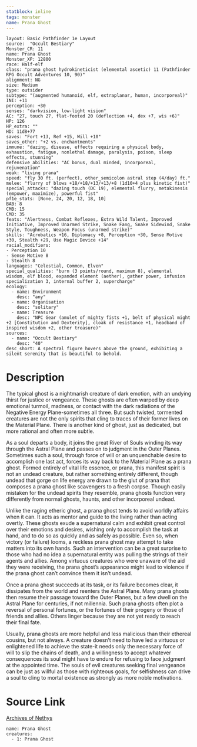 ```yaml
---
statblock: inline
tags: monster
name: Prana Ghost
---
```

```statblock
layout: Basic Pathfinder 1e Layout
source:  "Occult Bestiary"
Monster_CR: 11
name: Prana Ghost
Monster_XP: 12800
race: Half-elf
class: "prana ghost hydrokineticist (elemental ascetic) 11 (Pathfinder RPG Occult Adventures 10, 90)"
alignment: NG
size: Medium
type: outsider
subtype: "(augmented humanoid, elf, extraplanar, human, incorporeal)"
INI: +11
perception: +30
senses: "darkvision, low-light vision"
AC: "27, touch 27, flat-footed 20 (deflection +4, dex +7, wis +6)"
HP: 126
HP_extra: ""
HD: 11d8+77
saves: "Fort +13, Ref +15, Will +10"
saves_other: "+2 vs. enchantments"
immune: "dazing, disease, effects requiring a physical body, exhaustion, fatigue, nonlethal damage, paralysis, poison, sleep effects, stunning"
defensive_abilities: "AC bonus, dual minded, incorporeal, rejuvenation"
weak: "living prana"
speed: "fly 30 ft. (perfect), other_semicolon astral step (4/day) ft."
melee: "flurry of blows +18/+18/+13/+13/+8 (1d10+4 plus kinetic fist)"
special_attacks: "dazing touch (DC 19), elemental flurry, metakinesis (empower, maximize), powerful fist"
pf1e_stats: [None, 24, 20, 12, 18, 10]
BAB: 8
CMB: 15
CMD: 35
feats: "Alertness, Combat Reflexes, Extra Wild Talent, Improved Initiative, Improved Unarmed Strike, Snake Fang, Snake Sidewind, Snake Style, Toughness, Weapon Focus (unarmed strike)"
skills: "Acrobatics +16, Diplomacy +8, Perception +30, Sense Motive +30, Stealth +29, Use Magic Device +14"
racial_modifiers:
- Perception 10
- Sense Motive 8
- Stealth 8
languages: "Celestial, Common, Elven"
special_qualities: "burn (3 points/round, maximum 8), elemental wisdom, elf blood, expanded element (aether), gather power, infusion specialization 3, internal buffer 2, supercharge"
ecology:
  - name: Environment
    desc: "any"
  - name: Organisation
    desc: "solitary"
  - name: Treasure
    desc: "NPC Gear (amulet of mighty fists +1, belt of physical might +2 [Constitution and Dexterity], cloak of resistance +1, headband of inspired wisdom +2, other treasure)"
sources:
  - name: "Occult Bestiary"
    desc: "40"
desc_short: A spectral figure hovers above the ground, exhibiting a silent serenity that is beautiful to behold.
```
# Description
The typical ghost is a nightmarish creature of dark emotion, with an undying thirst for justice or vengeance. These ghosts are often warped by deep emotional turmoil, madness, or contact with the dark radiations of the Negative Energy Plane-sometimes all three. But such twisted, tormented creatures are not the only spirits that cling to traces of their former lives on the Material Plane. There is another kind of ghost, just as dedicated, but more rational and often more subtle.

As a soul departs a body, it joins the great River of Souls winding its way through the Astral Plane and passes on to judgment in the Outer Planes. Sometimes such a soul, through force of will or an unquenchable desire to accomplish one last act, forces its way back to the Material Plane as a prana ghost. Formed entirely of vital life essence, or prana, this manifest spirit is not an undead creature, but rather something entirely different, though undead that gorge on life energy are drawn to the glut of prana that composes a prana ghost like scavengers to a fresh corpse. Though easily mistaken for the undead spirits they resemble, prana ghosts function very differently from normal ghosts, haunts, and other incorporeal undead.

Unlike the raging etheric ghost, a prana ghost tends to avoid worldly affairs when it can. It acts as mentor and guide to the living rather than acting overtly. These ghosts exude a supernatural calm and exhibit great control over their emotions and desires, wishing only to accomplish the task at hand, and to do so as quickly and as safely as possible. Even so, when victory (or failure) looms, a reckless prana ghost may attempt to take matters into its own hands. Such an intervention can be a great surprise to those who had no idea a supernatural entity was pulling the strings of their agents and allies. Among virtuous creatures who were unaware of the aid they were receiving, the prana ghost’s appearance might lead to violence if the prana ghost can’t convince them it isn’t undead.

Once a prana ghost succeeds at its task, or its failure becomes clear, it dissipates from the world and reenters the Astral Plane. Many prana ghosts then resume their passage toward the Outer Planes, but a few dwell on the Astral Plane for centuries, if not millennia. Such prana ghosts often plot a reversal of personal fortunes, or the fortunes of their progeny or those of friends and allies. Others linger because they are not yet ready to reach their final fate.

Usually, prana ghosts are more helpful and less malicious than their ethereal cousins, but not always. A creature doesn’t need to have led a virtuous or enlightened life to achieve the state-it needs only the necessary force of will to slip the chains of death, and a willingness to accept whatever consequences its soul might have to endure for refusing to face judgment at the appointed time. The souls of evil creatures seeking final vengeance can be just as willful as those with righteous goals, for selfishness can drive a soul to cling to mortal existence as strongly as more noble motivations.
# Source Link
[Archives of Nethys](https://aonprd.com/MonsterDisplay.aspx?ItemName=Prana%20Ghost)
```encounter-table
name: Prana Ghost
creatures:
  - 1: Prana Ghost
```
